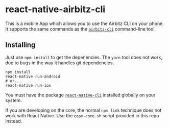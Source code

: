 # react-native-airbitz-cli

This is a mobile App which allows you to use the Airbitz CLI on your phone. It supports the same commands as the [`airbitz-cli`](https://github.com/Airbitz/airbitz-cli) command-line tool.

## Installing

Just use `npm install` to get the depenencies. The `yarn` tool does not work, due to bugs in the way it handles git dependencies.

    npm install
    react-native run-android
    # or...
    react-native run-ios

You must have the package [`react-native-cli`](https://www.npmjs.com/package/react-native-cli) installed globally on your system.

If you are developing on the core, the normal `npm link` technique does not work with React Native. Use the `copy-core.sh` script provided in this repo instead.
